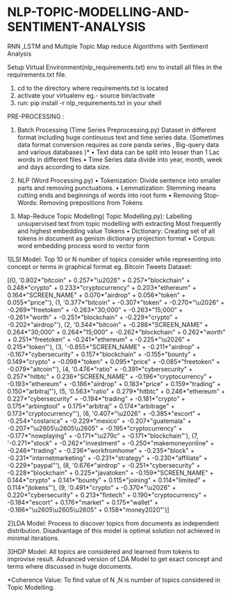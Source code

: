 # NLP-TOPIC-MODELLING-AND-SENTIMENT-ANALYSIS
RNN ,LSTM and Multiple Topic Map reduce Algorithms with Sentiment Analysis


Setup Virtual Environment(nlp_requirements.txt)
env to install all files in the requirements.txt file.
1.	cd to the directory where requirements.txt is located
2.	activate your virtualenv eg.-	source bin/activate
3.	run: pip install -r nlp_requirements.txt in your shell



PRE-PROCESSING :
1.	Batch Processing (Time Series Preprocessing.py)
Dataset in different format including huge continuous text and time series data.
(Sometimes data format conversion requires as core panda series , Big-query data and various databases )*
•	Text data can be split into lesser than 1 Lac words in different files
•	Time Series data divide into year, month, week and days according to data size.

2.	NLP (Word Processing.py)
•	Tokenization: Divide sentence into smaller parts and removing punctuations.
•	Lemmatization: Stemming means cutting ends and beginnings of words into root form
•	Removing Stop-Words: Removing prepositions from Tokens

3.	Map-Reduce Topic Modelling( Topic Modelling.py):
Labelling unsupervised text from topic modelling with extracting Most frequently and highest embedding value Tokens
•	Dictionary: Creating set of all tokens in document as genism dictionary projection format
•	Corpus: word embedding process word to vector form

1]LSI Model:
Top 10 or N number of topics consider while representing into concept or terms in graphical format
eg. 
Bitcoin Tweets Dataset:

[(0, '0.802*"bitcoin" + 0.257*"\\u2026" + 0.257*"blockchain" + 0.248*"crypto" + 0.233*"cryptocurrency" + 0.203*"ethereum" + 0.164*"SCREEN_NAME" + 0.070*"airdrop" + 0.056*"token" + 0.055*"price"'), (1, '0.377*"bitcoin" + -0.307*"token" + -0.270*"\\u2026" + -0.269*"freetoken" + -0.263*"30;000" + -0.263*"15;000" + -0.261*"worth" + -0.251*"blockchain" + -0.229*"crypto" + -0.202*"airdrop"'), (2, '0.344*"bitcoin" + -0.288*"SCREEN_NAME" + 0.264*"30;000" + 0.264*"15;000" + -0.262*"blockchain" + 0.262*"worth" + 0.251*"freetoken" + -0.241*"ethereum" + -0.225*"\\u2026" + 0.215*"token"'), (3, '-0.855*"SCREEN_NAME" + -0.211*"airdrop" + -0.167*"cybersecurity" + 0.157*"blockchain" + -0.155*"bounty" + 0.149*"crypto" + -0.098*"token" + 0.095*"price" + -0.085*"freetoken" + -0.079*"altcoin"'), (4, '0.476*"ratio" + -0.391*"cybersecurity" + 0.257*"hitbtc" + 0.236*"SCREEN_NAME" + -0.196*"cryptocurrency" + -0.193*"ethereum" + -0.186*"airdrop" + 0.183*"price" + 0.159*"trading" + 0.150*"arbitraj"'), (5, '0.563*"ratio" + 0.279*"hitbtc" + 0.246*"ethereum" + 0.227*"cybersecurity" + -0.194*"trading" + -0.181*"crypto" + 0.175*"arbingtool" + 0.175*"arbitraj" + 0.174*"arbitrage" + 0.173*"cryptocurrency"'), (6, '0.407*"\\u2026" + -0.385*"escort" + -0.254*"costarica" + -0.229*"mexico" + -0.207*"guatemala" + -0.207*"\\u2605\\u2605\\u2605" + -0.195*"cryptocurrency" + -0.177*"nowplaying" + -0.171*"\\u279c" + -0.171*"blockchain"'), (7, '-0.271*"stock" + -0.262*"investment" + -0.250*"makemoneyonline" + -0.246*"trading" + -0.236*"workfromhome" + -0.235*"block" + -0.231*"internetmarketing" + -0.231*"strategy" + -0.230*"affiliate" + -0.229*"paypal"'), (8, '0.676*"airdrop" + -0.251*"cybersecurity" + -0.228*"blockchain" + 0.225*"javatoken" + -0.159*"SCREEN_NAME" + 0.144*"crypto" + 0.141*"bounty" + 0.115*"joining" + 0.114*"limited" + 0.114*"jtokens"'), (9, '0.491*"crypto" + -0.370*"\\u2026" + 0.220*"cybersecurity" + 0.213*"fintech" + 0.190*"cryptocurrency" + -0.184*"escort" + 0.176*"market" + 0.175*"wallet" + -0.166*"\\u2605\\u2605\\u2605" + 0.158*"money2020"')]

2]LDA Model:
Process to discover topics from documents as independent distribution. Disadvantage of this model is optimal solution not achieved in minimal iterations.


3]HDP Model:
All topics are considered and learned from tokens to improvise result. Advanced version of LDA Model to get exact concept and terms where discussed in huge documents.

*Coherence Value:
To find value of N ,N is number of topics considered in Topic Modelling.  

